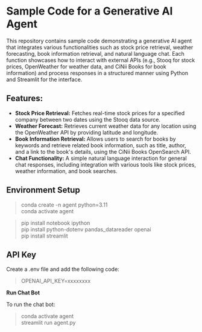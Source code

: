 # Sample Code for a Generative AI Agent
This repository contains sample code demonstrating a generative AI agent that integrates various functionalities such as stock price retrieval, weather forecasting, book information retrieval, and natural language chat. Each function showcases how to interact with external APIs (e.g., Stooq for stock prices, OpenWeather for weather data, and CiNii Books for book information) and process responses in a structured manner using Python and Streamlit for the interface.

## Features:
- **Stock Price Retrieval:** Fetches real-time stock prices for a specified company between two dates using the Stooq data source.
- **Weather Forecast:** Retrieves current weather data for any location using the OpenWeather API by providing latitude and longitude.
- **Book Information Retrieval:** Allows users to search for books by keywords and retrieve related book information, such as title, author, and a link to the book's details, using the CiNii Books OpenSearch API.
- **Chat Functionality:** A simple natural language interaction for general chat responses, including integration with various tools like stock prices, weather information, and book searches.

## Environment Setup
> conda create -n agent python=3.11  
> conda activate agent  

> pip install notebook ipython  
> pip install python-dotenv pandas_datareader openai  
> pip install streamlit  

## API Key
Create a .env file and add the following code:
> OPENAI_API_KEY=xxxxxxxx    

**Run Chat Bot**

To run the chat bot:

> conda activate agent    
> streamlit run agent.py  

